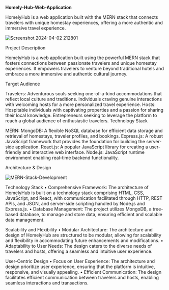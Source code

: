 **Homely-Hub-Web-Application**

HomelyHub is a web application built with the MERN stack that connects travelers with unique homestay experiences, offering a more authentic and immersive travel experience.

![Screenshot 2024-04-02 212801](https://github.com/darshan2332/Homely-Hub-Web-Application/assets/146100584/78c372b0-4d0a-49d5-8663-8923a5c852f2)

Project Description

HomelyHub is a web application built using the powerful MERN stack that fosters connections between passionate travelers and unique homestay experiences. It empowers travelers to venture beyond traditional hotels and embrace a more immersive and authentic cultural journey.

Target Audience

Travelers:
Adventurous souls seeking one-of-a-kind accommodations that reflect local culture and traditions.
Individuals craving genuine interactions with welcoming hosts for a more personalized travel experience.
Hosts:
Hospitable individuals with captivating properties and a passion for sharing their local knowledge.
Entrepreneurs seeking to leverage the platform to reach a global audience of enthusiastic travelers.
Technology Stack

MERN:
MongoDB: A flexible NoSQL database for efficient data storage and retrieval of homestays, traveler profiles, and bookings.
Express.js: A robust JavaScript framework that provides the foundation for building the server-side application.
React.js: A popular JavaScript library for creating a user-friendly and interactive web interface.
Node.js: JavaScript runtime environment enabling real-time backend functionality.

Architecture & Design

![MERN-Stack-Development](https://github.com/darshan2332/Homely-Hub-Web-Application/assets/146100584/7baa719a-1f97-49b0-87b3-a8fafd17bffa)

Technology Stack
• Comprehensive Framework: The architecture of HomelyHub is built on a technology stack 
comprising HTML, CSS, JavaScript, and React, with communication facilitated through HTTP, REST 
APIs, and JSON, and server-side scripting handled by Node.js and Express.js.
• Database Management: The project utilizes MongoDB, a tree-based database, to manage and store 
data, ensuring efficient and scalable data management.

Scalability and Flexibility
• Modular Architecture: The architecture and design of HomelyHub are structured to be modular, 
allowing for scalability and flexibility in accommodating future enhancements and modifications.
• Adaptability to User Needs: The design caters to the diverse needs of travelers and hosts, offering a 
seamless and intuitive user experience.

User-Centric Design
• Focus on User Experience: The architecture and design prioritize user experience, ensuring that the 
platform is intuitive, responsive, and visually appealing.
• Efficient Communication: The design facilitates efficient communication between travelers and hosts, 
enabling seamless interactions and transactions.

